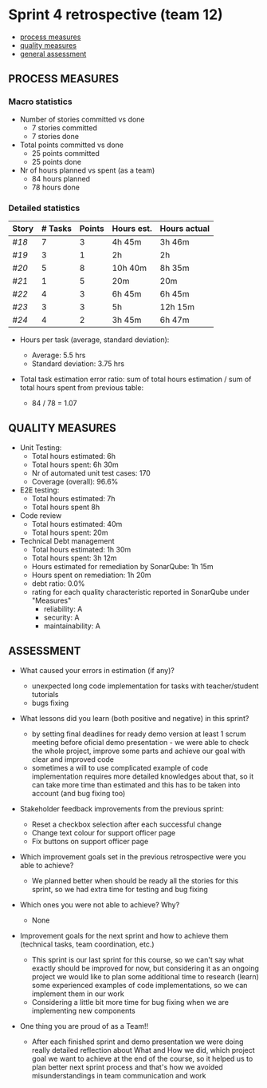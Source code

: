 Sprint 4 retrospective (team 12)
=====================================

- [process measures](#process-measures)
- [quality measures](#quality-measures)
- [general assessment](#assessment)

## PROCESS MEASURES 

### Macro statistics

- Number of stories committed vs done  
    - 7 stories committed
    - 7 stories done
- Total points committed vs done
    - 25 points committed
    - 25 points done
- Nr of hours planned vs spent (as a team)
    - 84 hours planned
    - 78 hours done


### Detailed statistics

| Story  | # Tasks | Points | Hours est. | Hours actual |
|--------|---------|--------|------------|--------------|
| _#18_  |    7    |    3   | 4h 45m     |  3h 46m      |
| _#19_  |    3    |    1   |    2h      |  2h          |
| _#20_  |     5   |    8   | 10h 40m    |     8h 35m   |
| _#21_  |     1   |    5   |      20m   |       20m    |
| _#22_  |     4   |    3   |  6h 45m    |    6h 45m    |
| _#23_  |    3    |    3   |   5h       |   12h 15m    |
| _#24_  |    4    |    2   |  3h 45m    |  6h 47m      |


- Hours per task (average, standard deviation):
    - Average:  5.5 hrs
    - Standard deviation: 3.75 hrs

- Total task estimation error ratio: sum of total hours estimation / sum of total hours spent from previous table:
    -  84 / 78 =  1.07

## QUALITY MEASURES 

- Unit Testing:
  - Total hours estimated: 6h
  - Total hours spent: 6h 30m
  - Nr of automated unit test cases: 170 
  - Coverage (overall): 96.6%
- E2E testing:
  - Total hours estimated: 7h
  - Total hours spent 8h
- Code review 
  - Total hours estimated: 40m
  - Total hours spent: 20m
- Technical Debt management
  - Total hours estimated: 1h 30m
  - Total hours spent: 3h 12m
  - Hours estimated for remediation by SonarQube: 1h 15m
  - Hours spent on remediation: 1h 20m
  - debt ratio: 0.0%
  - rating for each quality characteristic reported in SonarQube under "Measures"
    - reliability: A
    - security: A
    - maintainability: A

## ASSESSMENT

- What caused your errors in estimation (if any)?
    - unexpected long code implementation for tasks with teacher/student tutorials 
    - bugs fixing 

- What lessons did you learn (both positive and negative) in this sprint?
    - by setting final deadlines for ready demo version at least 1 scrum meeting before oficial demo presentation - we were able to check the whole project, improve some parts and achieve our goal with clear and improved code 
    - sometimes a will to use complicated example of code implementation requires more detailed knowledges about that, so it can take more time than estimated and this has to be taken into account (and bug fixing too)
    
    
- Stakeholder feedback improvements from the previous sprint:
    - Reset a checkbox selection after each successful change
    - Change text colour for support officer page
    - Fix buttons on support officer page 
  
- Which improvement goals set in the previous retrospective were you able to achieve?    
    - We planned better when should be ready all the stories for this sprint, so we had extra time for testing and bug fixing

- Which ones you were not able to achieve? Why?
     - None
     
- Improvement goals for the next sprint and how to achieve them (technical tasks, team coordination, etc.)
     - This sprint is our last sprint for this course, so we can't say what exactly should be improved for now, but considering it as an ongoing project we would like to plan some additional time to research (learn) some experienced examples of code implementations, so we can implement them in our work
     - Considering a little bit more time for bug fixing when we are implementing new components

- One thing you are proud of as a Team!!
    - After each finished sprint and demo presentation we were doing really detailed reflection about What and How we did, which project goal we want to achieve at the end of the course, so it helped us to plan better next sprint process and that's how we avoided misunderstandings in team communication and work
